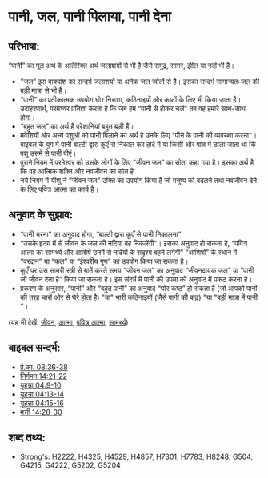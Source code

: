 # पानी, जल, पानी पिलाया, पानी देना #

## परिभाषा: ##

“पानी” का मूल अर्थ के अतिरिक्त अर्थ जलाशयों से भी है जैसे समुद्र, सागर, झील या नदी भी है।

* "जल" इस वाक्यांश का सन्दर्भ जलाशयों या अनेक जल स्रोतों से है। इसका सन्दर्भ सामान्यतः जल की बड़ी मात्रा से भी है।
* “पानी” का प्रतीकात्मक उपयोग घोर निराशा, कठिनाइयों और कष्टों के लिए भी किया जाता है। उदाहरणार्थ, परमेश्वर प्रतिज्ञा करता है कि जब हम “पानी से होकर चलें” तब वह हमारे साथ-साथ होगा।
* “बहुत जल” का अर्थ है परेशानियां बहुत बड़ी हैं।
* मवेशियों और अन्य पशुओं को पानी पिलाने का अर्थ है उनके लिए "पीने के पानी की व्यवस्था करना"। बाइबल के युग में पानी बाल्टी द्वारा कुएँ से निकाल कर होदे में या किसी और पात्र में डाला जाता था कि पशु उसमें से पानी पीएं।
* पुराने नियम में परमेश्वर को उसके लोगों के लिए “जीवन जल” का सोता कहा गया है। इसका अर्थ है कि वह आत्मिक शक्ति और नवजीवन का सोत है
* नये नियम में यीशु ने “जीवन जल” उक्ति का उपयोग किया है जो मनुष्य को बदलने तथा नवजीवन देने के लिए पवित्र आत्मा का कार्य है।

## अनुवाद के सुझाव: ##

* “पानी भरना” का अनुवाद होगा, “बाल्टी द्वारा कूएँ से पानी निकालना”
* “उसके हृदय में से जीवन के जल की नदियां बह निकलेंगी”। इसका अनुवाद हो सकता है, “पवित्र आत्मा का सामर्थ्य और आशिषें उनमें से नदियों के सदृश्य बहने लगेंगी” “आशिषों” के स्थान में “वरदान” या “फल” या “ईश्वरीय गुण” का उपयोग किया जा सकता है।
* कूएँ पर उस सामरी स्त्री से बातें करते समय “जीवन जल” का अनुवाद “जीवनदायक जल” या “पानी जो जीवन देता है” किया जा सकता है। इस संदर्भ में पानी की उपमा को अनुवाद में प्रकट करना है।
* प्रकरण के अनुसार, “पानी” और “बहुत पानी” का अनुवाद “घोर कष्ट” हो सकता है (जो आपको पानी की तरह चारों ओर से घेरे होता है) "या" भारी कठिनाइयों (जैसे पानी की बाढ़) "या "बड़ी मात्रा में पानी "।

(यह भी देखें: [जीवन](../kt/life.md), [आत्मा](../kt/spirit.md), [पवित्र आत्मा](../kt/holyspirit.md), [सामर्थ्य](../kt/power.md))

## बाइबल सन्दर्भ: ##

* [प्रे.का. 08:36-38](rc://en/tn/help/act/08/36)
* [निर्गमन 14:21-22](rc://en/tn/help/exo/14/21)
* [यूहन्ना 04:9-10](rc://en/tn/help/jhn/04/09)
* [यूहन्ना 04:13-14](rc://en/tn/help/jhn/04/13)
* [यूहन्ना 04:15-16](rc://en/tn/help/jhn/04/15)
* [मत्ती 14:28-30](rc://en/tn/help/mat/14/28)

## शब्द तथ्य: ##

* Strong's: H2222, H4325, H4529, H4857, H7301, H7783, H8248, G504, G4215, G4222, G5202, G5204
